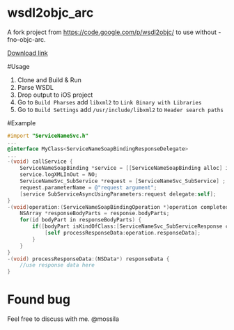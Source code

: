 wsdl2objc_arc
=============

A fork project from https://code.google.com/p/wsdl2objc/  to use without -fno-objc-arc.
 
[Download link](https://github.com/mossila/wsdl2objc_arc/releases)

#Usage
1. Clone and Build & Run
2. Parse WSDL 
3. Drop output to iOS project
4. Go to `Build Pharses` add `libxml2` to `Link Binary with Libraries`
5. Go to `Build Settings` add `/usr/include/libxml2` to `Header search paths`

#Example
```objective-c
#import "ServiceNameSvc.h"
...
@interface MyClass<ServiceNameSoapBindingResponseDelegate>
...
-(void) callService {
    ServiceNameSoapBinding *service = [[ServiceNameSoapBinding alloc] initWithAddress:@"http://example-service.com"] ;
    service.logXMLInOut = NO;
    ServiceNameSvc_SubService *request = [ServiceNameSvc_SubService] ;
    request.parameterName = @"request argument";
    [service SubServiceAsyncUsingParameters:request delegate:self];
}
-(void)operation:(ServiceNameSoapBindingOperation *)operation completedWithResponse:(ServiceNameSoapBindingResponse *)response {
    NSArray *responseBodyParts = response.bodyParts;
    for(id bodyPart in responseBodyParts) {
        if([bodyPart isKindOfClass:[ServiceNameSvc_SubServiceResponse class]]) {
            [self processResponseData:operation.responseData];
        }
    }
}
-(void) processResponseData:(NSData*) responseData {
	//use response data here
}
```

# Found bug
Feel free to discuss with me. @mossila
